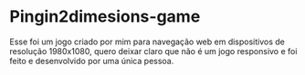 # Pingin2dimesions-game
Esse foi um jogo criado por mim para navegação web em dispositivos de resolução 1980x1080, quero deixar claro que não é um jogo responsivo e foi feito e desenvolvido por uma única pessoa.
